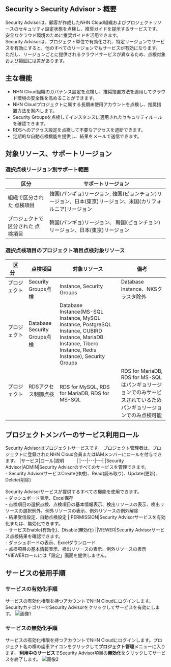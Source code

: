 ## Security > Security Advisor > 概要

Security Advisorは、顧客が作成したNHN Cloud組織およびプロジェクトリソースのセキュリティ設定状態を点検し、推奨ガイドを提示するサービスです。<br>安全なクラウド環境のために推奨ガイドを活用できます。<br>Security Advisorは、プロジェクト単位で有効化され、特定リージョンでサービスを有効にすると、他のすべてのリージョンでもサービスが有効になります。<br>ただし、リージョンごとに提供されるクラウドサービスが異なるため、点検対象および範囲には差があります。

## 主な機能
* NHN Cloud組織のガバナンス設定を点検し、推奨措置方法を適用してクラウド環境の安全性を高めることができます。
* NHN Cloudプロジェクトに属する長期未使用アカウントを点検し、推奨措置方法を案内します。
* Security Groupsを点検してインスタンスに適用されたセキュリティルールを確認できます。
* RDSへのアクセス設定を点検して不要なアクセスを遮断できます。
* 定期的な自動点検機能を提供し、結果をメールで送信できます。

## 対象リソース、サポートリージョン
### 選択点検リージョン別サポート範囲
|区分|サポートリージョン|
|---|---|
|組織で区分された 点検項目|韓国(パンギョ)リージョン, 韓国(ピョンチョン)リージョン、日本(東京)リージョン、米国(カリフォルニア)リージョン|
|プロジェクトで区分された 点検項目|韓国(パンギョ)リージョン、 韓国(ピョンチョン)リージョン、日本(東京)リージョン|

### 選択点検項目のプロジェクト項目点検対象リソース
|区分&nbsp;&nbsp;&nbsp;&nbsp;&nbsp;|点検項目|対象リソース|備考|
|---|---|---|---|
|プロジェクト &nbsp;&nbsp;&nbsp;&nbsp;&nbsp; |Security Groups点検|Instance, Security Groups|Database Instance、NKSクラスタ除外|
|プロジェクト &nbsp;&nbsp;&nbsp;&nbsp;&nbsp;|Database Security Groups点検|Database Instance(MS-SQL Instance, MySQL Instance, PostgreSQL Instance, CUBIRD Instance, MariaDB Instance, Tibero Instance, Redis Instance), Security Groups|
|プロジェクト &nbsp;&nbsp;&nbsp;&nbsp;&nbsp;&nbsp;&nbsp;&nbsp;&nbsp;&nbsp; |RDSアクセス制御点検 &nbsp;&nbsp;&nbsp;&nbsp;&nbsp;&nbsp;&nbsp;&nbsp;&nbsp;&nbsp;|RDS for MySQL, RDS for MariaDB, RDS for MS-SQL|RDS for MariaDB, RDS for MS-SQLはパンギョリージョンでのみサービスされているため パンギョリージョンでのみ点検可能|

## プロジェクトメンバーのサービス利用ロール

Security Advisorはプロジェクトサービスです。
プロジェクト管理者は、プロジェクトに登録されたNHN Cloud会員またはIAMメンバーにロールを付与できます。
|サービス|ロール|説明&nbsp;&nbsp;&nbsp;&nbsp;&nbsp;&nbsp;&nbsp;&nbsp;&nbsp;&nbsp;|
|---|---|---|
|Security Advisor|ADMIN|Security Advisorのすべてのサービスを管理できます。<br> - Security AdvisorサービスCreate(作成)、Read(読み取り)、Update(更新)、Delete(削除)<br><br>Security Advisorサービスが提供するすべての機能を使用できます。<br>- ダッシュボード表示、Excel保存<br>- 点検項目の選択点検、点検項目の基本情報表示、検出リソースの表示、検出リソースの選択例外、例外リソースの表示、例外リソースの例外解除<br>- 結果受信設定、自動点検設定
||PERMISSION|Security Advisorサービスを有効化または、無効化できます。<br>- サービスEnable(有効化)、Disable(無効化)
||VIEWER|Security Advisorサービス点検結果を確認できます。<br>- ダッシュボードの表示、Excelダウンロード<br>- 点検項目の基本情報表示、検出リソースの表示、例外リソースの表示<br>*VIEWERロールには「設定」画面を提供しません。

## サービスの使用手順
### サービスの有効化手順
サービスの有効化権限を持つアカウントでNHN Cloudにログインします。SecurityカテゴリーでSecurity Advisorをクリックしてサービスを有効にします。
![画像1](https://kr1-api-object-storage.nhncloudservice.com/v1/AUTH_2acdfabf4efe4efc8a04c00b348110c9/cdn_origin/prod_securityadvisor/overview_01.png)

### サービスの無効化手順
サービスの有効化権限を持つアカウントでNHN Cloudにログインします。プロジェクト名の横の歯車アイコンをクリックして**プロジェクト管理**メニューに入ります。
**利用中のサービス**でSecurity Advisor項目の**無効化**をクリックしてサービスを終了します。
![画像2](https://kr1-api-object-storage.nhncloudservice.com/v1/AUTH_2acdfabf4efe4efc8a04c00b348110c9/cdn_origin/prod_securityadvisor/overview_02.png)
